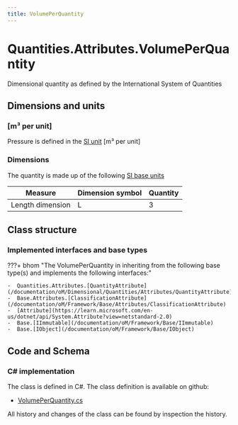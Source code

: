 ```yaml
---
title: VolumePerQuantity
---
```


# Quantities.Attributes.VolumePerQuantity

Dimensional quantity as defined by the International System of Quantities

## Dimensions and units

### [m³ per unit]

Pressure is defined in the [SI unit](https://bhom.xyz/documentation/BHoM_oM/BHoM-Units-conventions/) [m³ per unit]

### Dimensions

The quantity is made up of the following [SI base units](https://en.wikipedia.org/wiki/SI_base_unit)

| Measure        | Dimension symbol | Quantity |
|------------------|--------|----------|
| Length dimension |  L  |3  |


## Class structure

### Implemented interfaces and base types

???+ bhom "The VolumePerQuantity in inheriting from the following base type(s) and implements the following interfaces:"

    -  Quantities.Attributes.[QuantityAttribute](/documentation/oM/Dimensional/Quantities/Attributes/QuantityAttribute)
    -  Base.Attributes.[ClassificationAttribute](/documentation/oM/Framework/Base/Attributes/ClassificationAttribute)
    -  [Attribute](https://learn.microsoft.com/en-us/dotnet/api/System.Attribute?view=netstandard-2.0)
    -  Base.[IImmutable](/documentation/oM/Framework/Base/IImmutable)
    -  Base.[IObject](/documentation/oM/Framework/Base/IObject)




## Code and Schema

### C# implementation

The class is defined in C#. The class definition is available on github:

- [VolumePerQuantity.cs](https://github.com/BHoM/BHoM/blob/develop/Quantities_oM/Attributes\VolumePerQuantity.cs)

All history and changes of the class can be found by inspection the history.
